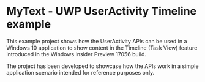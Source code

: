 # MyText - UWP UserActivity Timeline example

This example project shows how the UserActivity APIs can be used in a Windows 10 application to show content in the Timeline (Task View) feature introduced in the Windows Insider Preview 17056 build. 

The project has been developed to showcase how the APIs work in a simple application scenario intended for reference purposes only.
